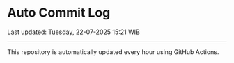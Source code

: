 # Auto Commit Log

Last updated: Tuesday, 22-07-2025 15:21 WIB

---

This repository is automatically updated every hour using GitHub Actions.
